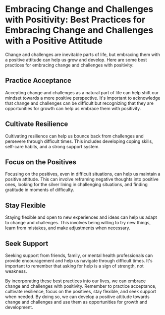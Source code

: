 Embracing Change and Challenges with Positivity: Best Practices for Embracing Change and Challenges with a Positive Attitude
============================================================================================================================

Change and challenges are inevitable parts of life, but embracing them with a positive attitude can help us grow and develop. Here are some best practices for embracing change and challenges with positivity:

Practice Acceptance
-------------------

Accepting change and challenges as a natural part of life can help shift our mindset towards a more positive perspective. It's important to acknowledge that change and challenges can be difficult but recognizing that they are opportunities for growth can help us embrace them with positivity.

Cultivate Resilience
--------------------

Cultivating resilience can help us bounce back from challenges and persevere through difficult times. This includes developing coping skills, self-care habits, and a strong support system.

Focus on the Positives
----------------------

Focusing on the positives, even in difficult situations, can help us maintain a positive attitude. This can involve reframing negative thoughts into positive ones, looking for the silver lining in challenging situations, and finding gratitude in moments of difficulty.

Stay Flexible
-------------

Staying flexible and open to new experiences and ideas can help us adapt to change and challenges. This involves being willing to try new things, learn from mistakes, and make adjustments when necessary.

Seek Support
------------

Seeking support from friends, family, or mental health professionals can provide encouragement and help us navigate through difficult times. It's important to remember that asking for help is a sign of strength, not weakness.

By incorporating these best practices into our lives, we can embrace change and challenges with positivity. Remember to practice acceptance, cultivate resilience, focus on the positives, stay flexible, and seek support when needed. By doing so, we can develop a positive attitude towards change and challenges and use them as opportunities for growth and development.
